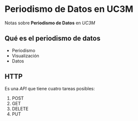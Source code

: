 # Periodismo de Datos en UC3M

Notas sobre **Periodismo de Datos** en *UC3M*

## Qué es el periodismo de datos
- Periodismo
- Visualización
- Datos

## HTTP
Es una _API_ que tiene cuatro tareas posibles:
1. POST
2. GET
3. DELETE
4. PUT
